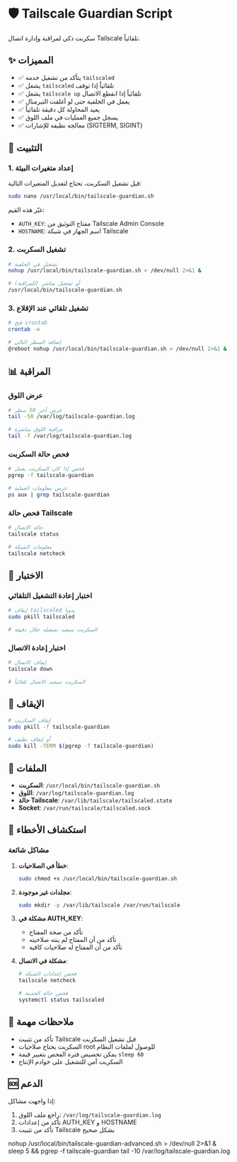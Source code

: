 # 🛡️ Tailscale Guardian Script

سكربت ذكي لمراقبة وإدارة اتصال Tailscale تلقائياً.

## ✨ المميزات

- ✅ يتأكد من تشغيل خدمة `tailscaled`
- ✅ يشغل `tailscaled` تلقائياً إذا توقف
- ✅ يشغل `tailscale up` تلقائياً إذا انقطع الاتصال
- ✅ يعمل في الخلفية حتى لو أغلقت التيرمنال
- ✅ يعيد المحاولة كل دقيقة تلقائياً
- ✅ يسجل جميع العمليات في ملف اللوق
- ✅ معالجة نظيفة للإشارات (SIGTERM, SIGINT)

## 🚀 التثبيت

### 1. إعداد متغيرات البيئة

قبل تشغيل السكربت، تحتاج لتعديل المتغيرات التالية:

```bash
sudo nano /usr/local/bin/tailscale-guardian.sh
```

غيّر هذه القيم:
- `AUTH_KEY`: مفتاح التوثيق من Tailscale Admin Console
- `HOSTNAME`: اسم الجهاز في شبكة Tailscale

### 2. تشغيل السكربت

```bash
# تشغيل في الخلفية
nohup /usr/local/bin/tailscale-guardian.sh > /dev/null 2>&1 &

# أو تشغيل مباشر (للمراقبة)
/usr/local/bin/tailscale-guardian.sh
```

### 3. تشغيل تلقائي عند الإقلاع

```bash
# فتح crontab
crontab -e

# إضافة السطر التالي
@reboot nohup /usr/local/bin/tailscale-guardian.sh > /dev/null 2>&1 &
```

## 📊 المراقبة

### عرض اللوق
```bash
# عرض آخر 50 سطر
tail -50 /var/log/tailscale-guardian.log

# مراقبة اللوق مباشرة
tail -f /var/log/tailscale-guardian.log
```

### فحص حالة السكربت
```bash
# فحص إذا كان السكربت يعمل
pgrep -f tailscale-guardian

# عرض معلومات العملية
ps aux | grep tailscale-guardian
```

### فحص حالة Tailscale
```bash
# حالة الاتصال
tailscale status

# معلومات الشبكة
tailscale netcheck
```

## 🧪 الاختبار

### اختبار إعادة التشغيل التلقائي
```bash
# إيقاف tailscaled يدوياً
sudo pkill tailscaled

# السكربت سيعيد تشغيله خلال دقيقة
```

### اختبار إعادة الاتصال
```bash
# إيقاف الاتصال
tailscale down

# السكربت سيعيد الاتصال تلقائياً
```

## 🛑 الإيقاف

```bash
# إيقاف السكربت
sudo pkill -f tailscale-guardian

# أو إيقاف نظيف
sudo kill -TERM $(pgrep -f tailscale-guardian)
```

## 📁 الملفات

- **السكربت**: `/usr/local/bin/tailscale-guardian.sh`
- **اللوق**: `/var/log/tailscale-guardian.log`
- **حالة Tailscale**: `/var/lib/tailscale/tailscaled.state`
- **Socket**: `/var/run/tailscale/tailscaled.sock`

## 🔧 استكشاف الأخطاء

### مشاكل شائعة

1. **خطأ في الصلاحيات**:
   ```bash
   sudo chmod +x /usr/local/bin/tailscale-guardian.sh
   ```

2. **مجلدات غير موجودة**:
   ```bash
   sudo mkdir -p /var/lib/tailscale /var/run/tailscale
   ```

3. **مشكلة في AUTH_KEY**:
   - تأكد من صحة المفتاح
   - تأكد من أن المفتاح لم ينته صلاحيته
   - تأكد من أن المفتاح له صلاحيات كافية

4. **مشكلة في الاتصال**:
   ```bash
   # فحص إعدادات الشبكة
   tailscale netcheck
   
   # فحص حالة الخدمة
   systemctl status tailscaled
   ```

## 📝 ملاحظات مهمة

- تأكد من تثبيت Tailscale قبل تشغيل السكربت
- السكربت يحتاج صلاحيات root للوصول لملفات النظام
- يمكن تخصيص فترة الفحص بتغيير قيمة `sleep 60`
- السكربت آمن للتشغيل على خوادم الإنتاج

## 🆘 الدعم

إذا واجهت مشاكل:
1. راجع ملف اللوق: `/var/log/tailscale-guardian.log`
2. تأكد من إعدادات AUTH_KEY و HOSTNAME
3. تأكد من تثبيت Tailscale بشكل صحيح


nohup /usr/local/bin/tailscale-guardian-advanced.sh > /dev/null 2>&1 &
sleep 5 && pgrep -f tailscale-guardian
tail -10 /var/log/tailscale-guardian.log